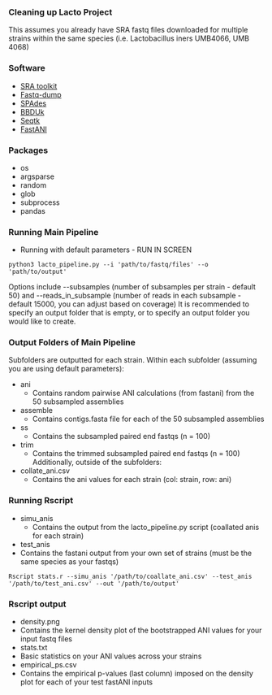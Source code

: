 ### Cleaning up Lacto Project

This assumes you already have SRA fastq files downloaded for multiple strains within the same species (i.e. Lactobacillus iners UMB4066, UMB 4068)

### Software

* [SRA toolkit](https://github.com/ncbi/sra-tools) 
* [Fastq-dump](https://rnnh.github.io/bioinfo-notebook/docs/fastq-dump.html)
* [SPAdes](https://github.com/ablab/spades)
* [BBDUk](https://github.com/BioInfoTools/BBMap/blob/master/sh/bbduk.sh)
* [Seqtk](https://github.com/lh3/seqtk)
* [FastANI](https://github.com/ParBLiSS/FastANI)


### Packages
* os
* argsparse
* random
* glob
* subprocess
* pandas

### Running Main Pipeline
* Running with default parameters - RUN IN SCREEN
 ```
 python3 lacto_pipeline.py --i 'path/to/fastq/files' --o 'path/to/output'
 ```
Options include --subsamples (number of subsamples per strain - default 50) and --reads_in_subsample (number of reads in each subsample - default 15000, you can adjust based on coverage)
It is recommended to specify an output folder that is empty, or to specify an output folder you would like to create.

### Output Folders of Main Pipeline
Subfolders are outputted for each strain. Within each subfolder (assuming you are using default parameters):
* ani
  * Contains random pairwise ANI calculations (from fastani) from the 50 subsampled assemblies 
* assemble
  * Contains contigs.fasta file for each of the 50 subsampled assemblies
* ss
  * Contains the subsampled paired end fastqs (n = 100) 
* trim
  * Contains the trimmed subsampled paired end fastqs (n = 100)
Additionally, outside of the subfolders:
* collate_ani.csv
  * Contains the ani values for each strain (col: strain, row: ani)
 
### Running Rscript
* simu_anis
  * Contains the output from the lacto_pipeline.py script (coallated anis for each strain)
*  test_anis
  * Contains the fastani output from your own set of strains (must be the same species as your fastqs) 
 ```
 Rscript stats.r --simu_anis '/path/to/coallate_ani.csv' --test_anis '/path/to/test_ani.csv' --out '/path/to/output'
 ```

 ### Rscript output
 * density.png
  * Contains the kernel density plot of the bootstrapped ANI values for your input fastq files
 * stats.txt
  * Basic statistics on your ANI values across your strains
 * empirical_ps.csv
  * Contains the empirical p-values (last column) imposed on the density plot for each of your test fastANI inputs
 
